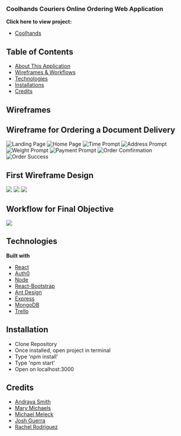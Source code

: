 ### Coolhands Couriers Online Ordering Web Application

<b>Click here to view project:</b>
- [Coolhands](https://coolhandsdelivery.herokuapp.com/)

## Table of Contents
+ [About This Application](#about-this-Application)
+ [Wireframes & Workflows](#wireframes)
+ [Technologies](#Technologies)
+ [Installations](#Installations)
+ [Credits](#Credits)

<!-- ## About This Application -->
<!-- ## Motivation -->


## Wireframes
## Wireframe for Ordering a Document Delivery
![Landing Page](Images/Wireframe/HomePage.png?raw=true)
![Home Page](Images/Wireframe/HomePage1.png?raw=true)
![Time Prompt](Images/Wireframe/DeliveryStep2.png?raw=true)
![Address Prompt](Images/Wireframe/DeliveryStep3.png?raw=true)
![Weight Prompt](Images/Wireframe/DeliveryStep4.png?raw=true)
![Payment Prompt](Images/Wireframe/DeliveryStep5.png?raw=true)
![Order Comfirmation](Images/Wireframe/Confirm1.png?raw=true)
![Order Success](Images/Wireframe/success-modal.png?raw=true)




## First Wireframe Design
![](Images/Wireframe/ASwireframe1.png?raw=true)
![](Images/Wireframe/ASwireframe2.png?raw=true)
![](Images/Wireframe/ASwireframe3.png?raw=true)




## Workflow for Final Objective
![](Images/Flow/Coolhands-flow1.png?raw=true)




## Technologies
<strong>Built with</strong>
- [React](https://reactjs.org/)
- [Auth0](https://auth0.com/)
- [Node](https://nodejs.org/en/)
- [React-Bootstrap](https://react-bootstrap.github.io/)
- [Ant Design](https://ant.design/)
- [Express](https://expressjs.com/)
- [MongoDB](https://www.mongodb.com/)
- [Trello](https://trello.com/b/CUzMipie/coolhands)


<!-- - [Socket.io](https://www.mysql.com/) -->
<!-- ## Features
What makes your project stand out? -->


## Installation
- Clone Repository
- Once installed, open project in terminal
- Type 'npm install'
- Type 'npm start'
- Open on localhost:3000


## Credits
- [Andraya Smith](https://github.com/andrayayay)
- [Mary Michaels](https://github.com/marybmichaels)
- [Michael Meleck](https://github.com/MikeM85)
- [Josh Guerra](https://github.com/joshua-guerra21)
- [Rachel Rodriguez](https://github.com/Rachelrodz33)
